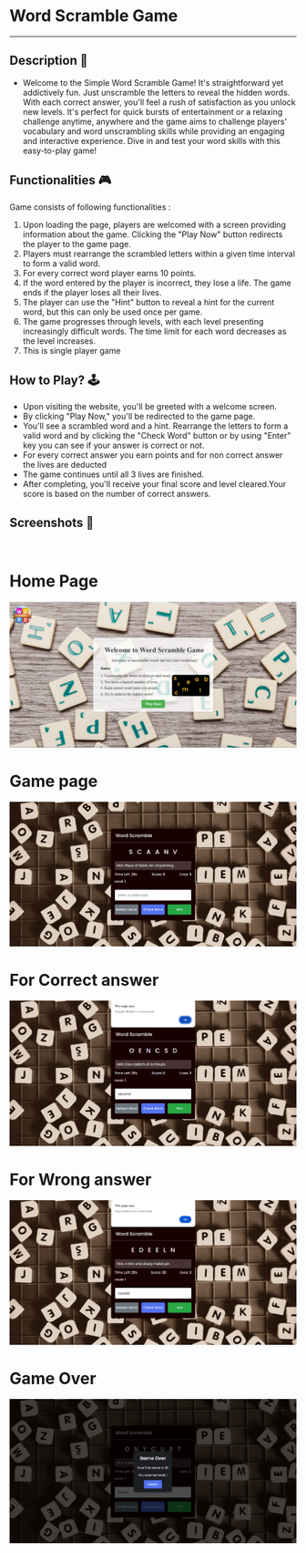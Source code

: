 
# **Word Scramble Game**

---

## **Description 📃**

- Welcome to the Simple Word Scramble Game! It's straightforward yet addictively fun. Just unscramble the letters to reveal the hidden words. With each correct answer, you'll feel a rush of satisfaction as you unlock new levels. It's perfect for quick bursts of entertainment or a relaxing challenge anytime, anywhere and the game aims to challenge players' vocabulary and word unscrambling skills while providing an engaging and interactive experience. Dive in and test your word skills with this easy-to-play game!

## **Functionalities 🎮**

Game consists of following functionalities :

<ol>
<li>Upon loading the page, players are welcomed with a screen providing information about the game. Clicking the "Play Now" button redirects the player to the game page.</li>
<li>Players must rearrange the scrambled letters within a given time interval to form a valid word.</li>
<li>For every correct word player earns 10 points.</li>
<li>If the word entered by the player is incorrect, they lose a life. The game ends if the player loses all their lives.</li>
<li>The player can use the "Hint" button to reveal a hint for the current word, but this can only be used once per game.</li>
<li>The game progresses through levels, with each level presenting increasingly difficult words. The time limit for each word decreases as the level increases.</li>
<li>This is single player game</li>
</ol>

## **How to Play? 🕹️**

- Upon visiting the website, you'll be greeted with a welcome screen.
- By clicking "Play Now," you'll be redirected to the game page.
- You'll see a scrambled word and a hint. Rearrange the letters to form a valid word and by clicking the "Check Word" button or by using "Enter" key you can see if your answer is correct or not.
- For every correct answer you earn points and for non correct answer the lives are deducted
- The game continues until all 3 lives are finished.
- After completing, you'll receive your final score and level cleared.Your score is based on the number of correct answers.

## **Screenshots 📸**

<br>
<h1>Home Page</h1>
<img src = "assets\1.png"></img>
<h1>Game page</h1>
<img src = "assets\2.png"></img>
<h1>For Correct answer</h1>
<img src = "assets\3.png"></img>
<h1>For Wrong answer</h1>
<img src = "assets\4.png"></img>
<h1>Game Over</h1>
<img src = "assets\5.png"></img>
